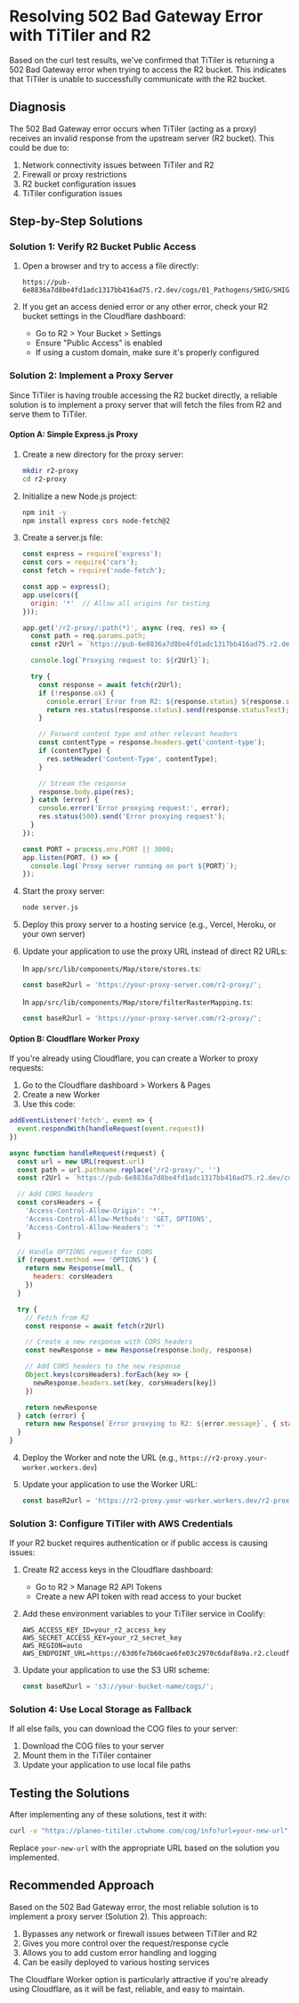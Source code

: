 # Resolving 502 Bad Gateway Error with TiTiler and R2

Based on the curl test results, we've confirmed that TiTiler is returning a 502 Bad Gateway error when trying to access the R2 bucket. This indicates that TiTiler is unable to successfully communicate with the R2 bucket.

## Diagnosis

The 502 Bad Gateway error occurs when TiTiler (acting as a proxy) receives an invalid response from the upstream server (R2 bucket). This could be due to:

1. Network connectivity issues between TiTiler and R2
2. Firewall or proxy restrictions
3. R2 bucket configuration issues
4. TiTiler configuration issues

## Step-by-Step Solutions

### Solution 1: Verify R2 Bucket Public Access

1. Open a browser and try to access a file directly:
   ```
   https://pub-6e8836a7d8be4fd1adc1317bb416ad75.r2.dev/cogs/01_Pathogens/SHIG/SHIG_1223_Asym_Pr.tif
   ```

2. If you get an access denied error or any other error, check your R2 bucket settings in the Cloudflare dashboard:
   - Go to R2 > Your Bucket > Settings
   - Ensure "Public Access" is enabled
   - If using a custom domain, make sure it's properly configured

### Solution 2: Implement a Proxy Server

Since TiTiler is having trouble accessing the R2 bucket directly, a reliable solution is to implement a proxy server that will fetch the files from R2 and serve them to TiTiler.

#### Option A: Simple Express.js Proxy

1. Create a new directory for the proxy server:
   ```bash
   mkdir r2-proxy
   cd r2-proxy
   ```

2. Initialize a new Node.js project:
   ```bash
   npm init -y
   npm install express cors node-fetch@2
   ```

3. Create a server.js file:
   ```javascript
   const express = require('express');
   const cors = require('cors');
   const fetch = require('node-fetch');

   const app = express();
   app.use(cors({
     origin: '*'  // Allow all origins for testing
   }));

   app.get('/r2-proxy/:path(*)', async (req, res) => {
     const path = req.params.path;
     const r2Url = `https://pub-6e8836a7d8be4fd1adc1317bb416ad75.r2.dev/cogs/${path}`;

     console.log(`Proxying request to: ${r2Url}`);

     try {
       const response = await fetch(r2Url);
       if (!response.ok) {
         console.error(`Error from R2: ${response.status} ${response.statusText}`);
         return res.status(response.status).send(response.statusText);
       }

       // Forward content type and other relevant headers
       const contentType = response.headers.get('content-type');
       if (contentType) {
         res.setHeader('Content-Type', contentType);
       }

       // Stream the response
       response.body.pipe(res);
     } catch (error) {
       console.error('Error proxying request:', error);
       res.status(500).send('Error proxying request');
     }
   });

   const PORT = process.env.PORT || 3000;
   app.listen(PORT, () => {
     console.log(`Proxy server running on port ${PORT}`);
   });
   ```

4. Start the proxy server:
   ```bash
   node server.js
   ```

5. Deploy this proxy server to a hosting service (e.g., Vercel, Heroku, or your own server)

6. Update your application to use the proxy URL instead of direct R2 URLs:

   In `app/src/lib/components/Map/store/stores.ts`:
   ```typescript
   const baseR2url = 'https://your-proxy-server.com/r2-proxy/';
   ```

   In `app/src/lib/components/Map/store/filterRasterMapping.ts`:
   ```typescript
   const baseR2url = 'https://your-proxy-server.com/r2-proxy/';
   ```

#### Option B: Cloudflare Worker Proxy

If you're already using Cloudflare, you can create a Worker to proxy requests:

1. Go to the Cloudflare dashboard > Workers & Pages
2. Create a new Worker
3. Use this code:

```javascript
addEventListener('fetch', event => {
  event.respondWith(handleRequest(event.request))
})

async function handleRequest(request) {
  const url = new URL(request.url)
  const path = url.pathname.replace('/r2-proxy/', '')
  const r2Url = `https://pub-6e8836a7d8be4fd1adc1317bb416ad75.r2.dev/cogs/${path}`

  // Add CORS headers
  const corsHeaders = {
    'Access-Control-Allow-Origin': '*',
    'Access-Control-Allow-Methods': 'GET, OPTIONS',
    'Access-Control-Allow-Headers': '*'
  }

  // Handle OPTIONS request for CORS
  if (request.method === 'OPTIONS') {
    return new Response(null, {
      headers: corsHeaders
    })
  }

  try {
    // Fetch from R2
    const response = await fetch(r2Url)

    // Create a new response with CORS headers
    const newResponse = new Response(response.body, response)

    // Add CORS headers to the new response
    Object.keys(corsHeaders).forEach(key => {
      newResponse.headers.set(key, corsHeaders[key])
    })

    return newResponse
  } catch (error) {
    return new Response(`Error proxying to R2: ${error.message}`, { status: 500 })
  }
}
```

4. Deploy the Worker and note the URL (e.g., `https://r2-proxy.your-worker.workers.dev`)

5. Update your application to use the Worker URL:

   ```typescript
   const baseR2url = 'https://r2-proxy.your-worker.workers.dev/r2-proxy/';
   ```

### Solution 3: Configure TiTiler with AWS Credentials

If your R2 bucket requires authentication or if public access is causing issues:

1. Create R2 access keys in the Cloudflare dashboard:
   - Go to R2 > Manage R2 API Tokens
   - Create a new API token with read access to your bucket

2. Add these environment variables to your TiTiler service in Coolify:
   ```
   AWS_ACCESS_KEY_ID=your_r2_access_key
   AWS_SECRET_ACCESS_KEY=your_r2_secret_key
   AWS_REGION=auto
   AWS_ENDPOINT_URL=https://63d6fe7b60cae6fe03c2970c6daf8a9a.r2.cloudflarestorage.com
   ```

3. Update your application to use the S3 URI scheme:
   ```typescript
   const baseR2url = 's3://your-bucket-name/cogs/';
   ```

### Solution 4: Use Local Storage as Fallback

If all else fails, you can download the COG files to your server:

1. Download the COG files to your server
2. Mount them in the TiTiler container
3. Update your application to use local file paths

## Testing the Solutions

After implementing any of these solutions, test it with:

```bash
curl -v "https://planeo-titiler.ctwhome.com/cog/info?url=your-new-url"
```

Replace `your-new-url` with the appropriate URL based on the solution you implemented.

## Recommended Approach

Based on the 502 Bad Gateway error, the most reliable solution is to implement a proxy server (Solution 2). This approach:

1. Bypasses any network or firewall issues between TiTiler and R2
2. Gives you more control over the request/response cycle
3. Allows you to add custom error handling and logging
4. Can be easily deployed to various hosting services

The Cloudflare Worker option is particularly attractive if you're already using Cloudflare, as it will be fast, reliable, and easy to maintain.
